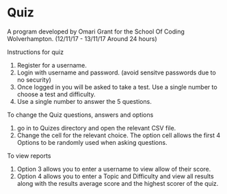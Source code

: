 # Quiz

A program developed by Omari Grant for the School Of Coding Wolverhampton. (12/11/17 - 13/11/17 Around 24 hours)

Instructions for quiz

1) Register for a username.
2) Login with username and password. (avoid sensitve passwords due to no security)
3) Once logged in you will be asked to take a test. Use a single number to choose a test and difficulty.
4) Use a single number to answer the 5 questions.

To change the Quiz questions, answers and options

1) go in to Quizes directory and open the relevant CSV file.
2) Change the cell for the relevant choice. The option cell allows the first 4 Options to be randomly used when asking questions.

To view reports

1) Option 3 allows you to enter a username to view allow of their score.
2) Option 4 allows you to enter a Topic and Difficulty and view all results along with the results average score and the highest scorer of the quiz.